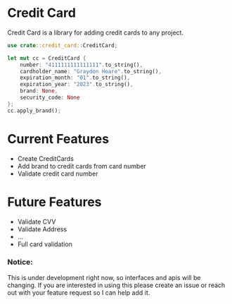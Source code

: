 # Credit Card

Credit Card is a library for adding credit cards
to any project.

```rust
use crate::credit_card::CreditCard;

let mut cc = CreditCard {
    number: "4111111111111111".to_string(),
    cardholder_name: "Graydon Hoare".to_string(),
    expiration_month: "01".to_string(),
    expiration_year: "2023".to_string(),
    brand: None,
    security_code: None
};
cc.apply_brand();
```

# Current Features
- Create CreditCards
- Add brand to credit cards from card number
- Validate credit card number

# Future Features
- Validate CVV
- Validate Address
- ...
- Full card validation

### Notice:
This is under development right now, so interfaces
and apis will be changing.  If you are interested
in using this please create an issue or reach out
with your feature request so I can help add it.